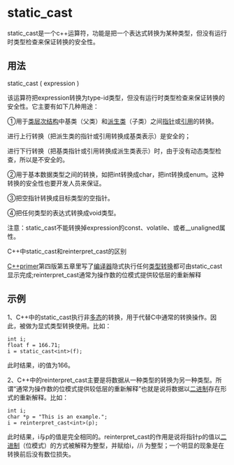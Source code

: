 # static_cast

static_cast是一个c++运算符，功能是把一个表达式转换为某种类型，但没有运行时类型检查来保证转换的安全性。

## 用法

static_cast <type-id>( expression )

该运算符把expression转换为type-id类型，但没有运行时类型检查来保证转换的安全性。它主要有如下几种用途：

①用于[类层次结构](https://baike.baidu.com/item/类层次结构)中基类（父类）和[派生类](https://baike.baidu.com/item/派生类)（子类）之间[指针](https://baike.baidu.com/item/指针)或[引用](https://baike.baidu.com/item/引用)的转换。

进行上行转换（把派生类的指针或引用转换成基类表示）是安全的；

进行下行转换（把基类指针或引用转换成派生类表示）时，由于没有动态类型检查，所以是不安全的。

②用于基本数据类型之间的转换，如把int转换成char，把int转换成enum。这种转换的安全性也要开发人员来保证。

③把空指针转换成目标类型的空指针。

④把任何类型的表达式转换成void类型。

注意：static_cast不能转换掉expression的const、volatile、或者__unaligned属性。

C++中static_cast和reinterpret_cast的区别

[C++primer](https://baike.baidu.com/item/C%2B%2Bprimer)第四版第五章里写了[编译器](https://baike.baidu.com/item/编译器)隐式执行任何[类型转换](https://baike.baidu.com/item/类型转换)都可由static_cast显示完成;reinterpret_cast通常为操作数的位模式提供较低层的重新解释

## 示例

1、C++中的static_cast执行非[多态](https://baike.baidu.com/item/多态)的转换，用于代替C中通常的转换操作。因此，被做为显式类型转换使用。比如：

```
int i;
float f = 166.71;
i = static_cast<int>(f);
```

此时结果，i的值为166。

2、C++中的reinterpret_cast主要是将数据从一种类型的转换为另一种类型。所谓“通常为操作数的位模式提供较低层的重新解释”也就是说将数据以[二进制](https://baike.baidu.com/item/二进制)存在形式的重新解释。比如：

```
int i;
char *p = "This is an example.";
i = reinterpret_cast<int>(p);
```

此时结果，i与p的值是完全相同的。reinterpret_cast的作用是说将指针p的值以[二进制](https://baike.baidu.com/item/二进制)（位模式）的方式被解释为整型，并赋给i，//i 为整型；一个明显的现象是在转换前后没有数位损失。